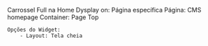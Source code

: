 Carrossel Full na Home
    Dysplay on: Página específica
    Página: CMS homepage
    Container: Page Top

    Opções do Widget:
        - Layout: Tela cheia

    